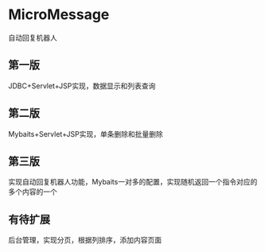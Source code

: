 # MicroMessage
自动回复机器人

## 第一版
JDBC+Servlet+JSP实现，数据显示和列表查询

## 第二版
Mybaits+Servlet+JSP实现，单条删除和批量删除

## 第三版
实现自动回复机器人功能，Mybaits一对多的配置，实现随机返回一个指令对应的多个内容的一个

## 有待扩展
后台管理，实现分页，根据列排序，添加内容页面

